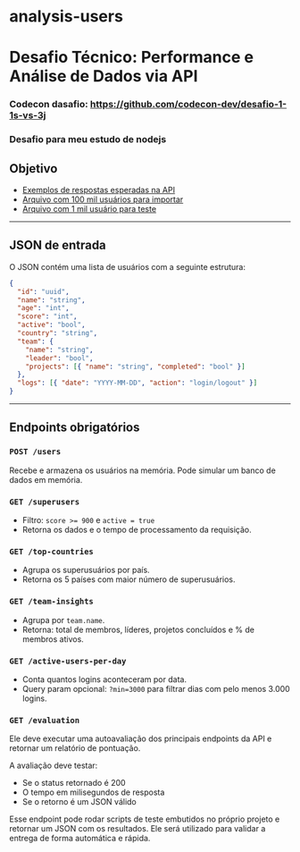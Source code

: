 # analysis-users
# Desafio Técnico: Performance e Análise de Dados via API
### Codecon dasafio: https://github.com/codecon-dev/desafio-1-1s-vs-3j
### Desafio para meu estudo de nodejs

## Objetivo

- [Exemplos de respostas esperadas na API](https://github.com/codecon-dev/desafio-1-1s-vs-3j/blob/main/exemplos-endpoints.json)
- [Arquivo com 100 mil usuários para importar](https://drive.google.com/file/d/1zOweCB2jidgHwirp_8oBnFyDgJKkWdDA/view?usp=sharing)
- [Arquivo com 1 mil usuário para teste](https://drive.google.com/file/d/1BX03cWxkvB_MbZN8_vtTJBDGiCufyO92/view?usp=sharing)

---

## JSON de entrada

O JSON contém uma lista de usuários com a seguinte estrutura:

```json
{
  "id": "uuid",
  "name": "string",
  "age": "int",
  "score": "int",
  "active": "bool",
  "country": "string",
  "team": {
    "name": "string",
    "leader": "bool",
    "projects": [{ "name": "string", "completed": "bool" }]
  },
  "logs": [{ "date": "YYYY-MM-DD", "action": "login/logout" }]
}
```

---

## Endpoints obrigatórios

### `POST /users`

Recebe e armazena os usuários na memória. Pode simular um banco de dados em memória.

### `GET /superusers`

- Filtro: `score >= 900` e `active = true`
- Retorna os dados e o tempo de processamento da requisição.

### `GET /top-countries`

- Agrupa os superusuários por país.
- Retorna os 5 países com maior número de superusuários.

### `GET /team-insights`

- Agrupa por `team.name`.
- Retorna: total de membros, líderes, projetos concluídos e % de membros ativos.

### `GET /active-users-per-day`

- Conta quantos logins aconteceram por data.
- Query param opcional: `?min=3000` para filtrar dias com pelo menos 3.000 logins.

### `GET /evaluation`

Ele deve executar uma autoavaliação dos principais endpoints da API e retornar um relatório de pontuação.

A avaliação deve testar:

- Se o status retornado é 200
- O tempo em milisegundos de resposta
- Se o retorno é um JSON válido

Esse endpoint pode rodar scripts de teste embutidos no próprio projeto e retornar um JSON com os resultados. Ele será utilizado para validar a entrega de forma automática e rápida.

